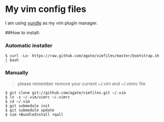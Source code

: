 # My vim config files

I am using [vundle](https://github.com/gmarik/vundle) as my vim plugin manager.

##How to install:

### Automatic installer

    $ curl -Lo- https://raw.github.com/agate/vimfiles/master/bootstrap.sh | bash

### Manually

> please remember remove your current ~/.vim and ~/.vimrc file

    $ git clone git://github.com/agate/vimfiles.git ~/.vim
    $ ln -s ~/.vim/vimrc ~/.vimrc
    $ cd ~/.vim
    $ git submodule init
    $ git submodule update
    $ vim +BundleInstall +qall

